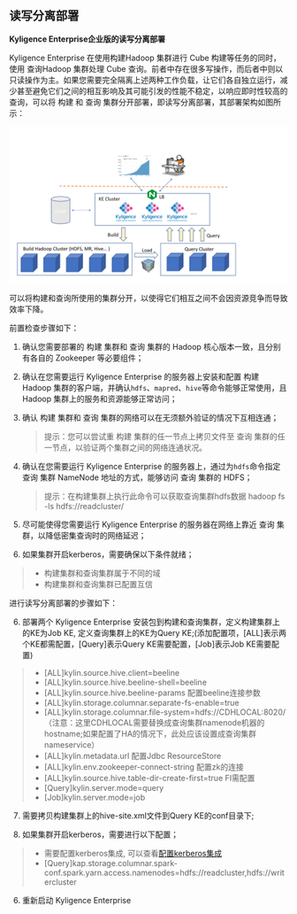 ## 读写分离部署
**Kyligence Enterprise企业版的读写分离部署**

Kyligence Enterprise 在使用构建Hadoop 集群进行 Cube 构建等任务的同时，使用 查询Hadoop 集群处理 Cube 查询。前者中存在很多写操作，而后者中则以只读操作为主。如果您需要完全隔离上述两种工作负载，让它们各自独立运行，减少甚至避免它们之间的相互影响及其可能引发的性能不稳定，以响应即时性较高的查询，可以将 构建 和 查询 集群分开部署，即读写分离部署，其部署架构如图所示：

![](advancing_installation_images/advancing_installation_read_write_separation.png)

可以将构建和查询所使用的集群分开，以使得它们相互之间不会因资源竞争而导致效率下降。

前置检查步骤如下：

1. 确认您需要部署的 构建 集群和 查询 集群的 Hadoop 核心版本一致，且分别有各自的 Zookeeper 等必要组件；

2. 确认在您需要运行 Kyligence Enterprise 的服务器上安装和配置 构建Hadoop 集群的客户端，并确认`hdfs`、`mapred`、`hive`等命令能够正常使用，且Hadoop 集群上的服务和资源能够正常访问；

3. 确认 构建 集群和 查询 集群的网络可以在无须额外验证的情况下互相连通；

   > 提示：您可以尝试重 构建 集群的任一节点上拷贝文件至 查询 集群的任一节点，以验证两个集群之间的网络连通状况。

4. 确认在您需要运行 Kyligence Enterprise 的服务器上，通过为`hdfs`命令指定 查询 集群 NameNode 地址的方式，能够访问 查询 集群的 HDFS；
   > 提示：在构建集群上执行此命令可以获取查询集群hdfs数据 hadoop fs -ls hdfs://readcluster/ 

5. 尽可能使得您需要运行 Kyligence Enterprise 的服务器在网络上靠近 查询 集群，以降低密集查询时的网络延迟；

6. 如果集群开启kerberos，需要确保以下条件就绪；
> -   构建集群和查询集群属于不同的域
> -   构建集群和查询集群已配置互信


进行读写分离部署的步骤如下：

6. 部署两个 Kyligence Enterprise 安装包到构建和查询集群，定义构建集群上的KE为Job KE, 定义查询集群上的KE为Query KE;(添加配置项，[ALL]表示两个KE都需配置，[Query]表示Query KE需要配置，[Job]表示Job KE需要配置)
> - [ALL]kylin.source.hive.client=beeline
> - [ALL]kylin.source.hive.beeline-shell=beeline
> - [ALL]kylin.source.hive.beeline-params 配置beeline连接参数
> - [ALL]kylin.storage.columnar.separate-fs-enable=true
> - [ALL]kylin.storage.columnar.file-system=hdfs://CDHLOCAL:8020/ （注意：这里CDHLOCAL需要替换成查询集群namenode机器的hostname;如果配置了HA的情况下，此处应该设置成查询集群nameservice）
> - [ALL]kylin.metadata.url 配置Jdbc ResourceStore
> - [ALL]kylin.env.zookeeper-connect-string 配置zk的连接
> - [ALL]kylin.source.hive.table-dir-create-first=true FI需配置
> - [Query]kylin.server.mode=query
> - [Job]kylin.server.mode=job

7. 需要拷贝构建集群上的hive-site.xml文件到Query KE的conf目录下;

8. 如果集群开启kerberos，需要进行以下配置；
> -   需要配置kerberos集成, 可以查看[配置kerberos集成](../../security/kerberos.cn.md)
> -   [Query]kap.storage.columnar.spark-conf.spark.yarn.access.namenodes=hdfs://readcluster,hdfs://writercluster


6. 重新启动 Kyligence Enterprise